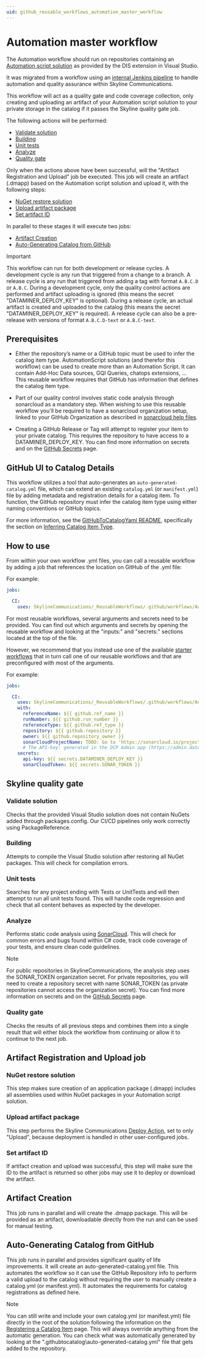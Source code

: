 ```yaml
---
uid: github_reusable_workflows_automation_master_workflow
---
```


# Automation master workflow

The Automation workflow should run on repositories containing an [Automation script solution](xref:Automation_scripts_as_a_Visual_Studio_solution) as provided by the DIS extension in Visual Studio.

It was migrated from a workflow using an [internal Jenkins pipeline](xref:Pipeline_stages_for_Automation_scripts) to handle automation and quality assurance within Skyline Communications.

This workflow will act as a quality gate and code coverage collection, only creating and uploading an artifact of your Automation script solution to your private storage in the catalog if it passes the Skyline quality gate job.

The following actions will be performed:

- [Validate solution](#validate-solution)
- [Building](#building)
- [Unit tests](#unit-tests)
- [Analyze](#analyze)
- [Quality gate](#quality-gate)

Only when the actions above have been successful, will the "Artifact Registration and Upload" job be executed. This job will create an artifact (.dmapp) based on the Automation script solution and upload it, with the following steps:

- [NuGet restore solution](#nuget-restore-solution)
- [Upload artifact package](#upload-artifact-package)
- [Set artifact ID](#set-artifact-id)

In parallel to these stages it will execute two jobs:

- [Artifact Creation](#artifact-creation)
- [Auto-Generating Catalog from GitHub](#auto-generating-catalog-from-github)

> [!IMPORTANT]
> This workflow can run for both development or release cycles. A development cycle is any run that triggered from a change to a branch. A release cycle is any run that triggered from adding a tag with format `A.B.C.D` or `A.B.C`. During a development cycle, only the quality control actions are performed and artifact uploading is ignored (this means the secret "DATAMINER_DEPLOY_KEY" is optional). During a release cycle, an actual artifact is created and uploaded to the catalog (this means the secret "DATAMINER_DEPLOY_KEY" is required). A release cycle can also be a pre-release with versions of format `A.B.C.D-text` or `A.B.C-text`.

## Prerequisites

- Either the repository’s name or a GitHub topic must be used to infer the catalog item type.
AutomationScript solutions (and therefor this workflow) can be used to create more than an Automation Script. It can contain Add-Hoc Data sources, GQI Queries, chatops extensions, ... This reusable workflow requires that GitHub has information that defines the catalog item type.

- Part of our quality control involves static code analysis through sonarcloud as a mandatory step. When wishing to use this reusable workflow you'll be required to have a sonarcloud organization setup, linked to your GitHub Organization as described in [sonarcloud help files](https://docs.sonarsource.com/sonarcloud/getting-started/github/).

- Creating a GitHub Release or Tag will attempt to register your item to your private catalog. This requires the repository to have access to a DATAMINER_DEPLOY_KEY. You can find more information on secrets and on the [GitHub Secrets](xref:GitHub_Secrets) page.

## **GitHub UI to Catalog Details**

This workflow utilizes a tool that auto-generates an `auto-generated-catalog.yml` file, which can extend an existing `catalog.yml` (or `manifest.yml`) file by adding metadata and registration details for a catalog item. To function, the GitHub repository must infer the catalog item type using either naming conventions or GitHub topics.

For more information, see the [GitHubToCatalogYaml README](https://github.com/SkylineCommunications/Skyline.DataMiner.CICD.Tools.GitHubToCatalogYaml#readme-body-tab), specifically the section on [Inferring Catalog Item Type](https://github.com/SkylineCommunications/Skyline.DataMiner.CICD.Tools.GitHubToCatalogYaml?tab=readme-ov-file#inferring-catalog-item-type).

## How to use

From within your own workflow .yml files, you can call a reusable workflow by adding a job that references the location on GitHub of the .yml file:

For example:

```yml
jobs:

  CI:
    uses: SkylineCommunications/_ReusableWorkflows/.github/workflows/Automation Master Workflow.yml@main
```

For most reusable workflows, several arguments and secrets need to be provided. You can find out which arguments and secrets by opening the reusable workflow and looking at the "inputs:" and "secrets:" sections located at the top of the file.

However, we recommend that you instead use one of the available [starter workflows](xref:github_starter_workflows) that in turn call one of our reusable workflows and that are preconfigured with most of the arguments.

For example:

```yml
jobs:

  CI:
    uses: SkylineCommunications/_ReusableWorkflows/.github/workflows/Automation Master Workflow.yml@main
    with:
      referenceName: ${{ github.ref_name }}
      runNumber: ${{ github.run_number }}
      referenceType: ${{ github.ref_type }}
      repository: ${{ github.repository }}
      owner: ${{ github.repository_owner }}
      sonarCloudProjectName: TODO: Go to 'https://sonarcloud.io/projects/create' and create a project. Then enter the id of the project as mentioned in the SonarCloud project URL here.
      # The API-key: generated in the DCP Admin app (https://admin.dataminer.services/) as authentication for a certain DataMiner System.
    secrets:
      api-key: ${{ secrets.DATAMINER_DEPLOY_KEY }}
      sonarCloudToken: ${{ secrets.SONAR_TOKEN }}
```

## Skyline quality gate

### Validate solution

Checks that the provided Visual Studio solution does not contain NuGets added through packages.config. Our CI/CD pipelines only work correctly using PackageReference.

### Building

Attempts to compile the Visual Studio solution after restoring all NuGet packages. This will check for compilation errors.

### Unit tests

Searches for any project ending with Tests or UnitTests and will then attempt to run all unit tests found. This will handle code regression and check that all content behaves as expected by the developer.

### Analyze

Performs static code analysis using [SonarCloud](https://www.sonarsource.com/products/sonarcloud/). This will check for common errors and bugs found within C# code, track code coverage of your tests, and ensure clean code guidelines.

> [!NOTE]
> For public repositories in SkylineCommunications, the analysis step uses the SONAR_TOKEN organization secret. For private repositories, you will need to create a repository secret with name SONAR_TOKEN (as private repositories cannot access the organization secret). You can find more information on secrets and on the [GitHub Secrets](xref:GitHub_Secrets) page.

### Quality gate

Checks the results of all previous steps and combines them into a single result that will either block the workflow from continuing or allow it to continue to the next job.

## Artifact Registration and Upload job

### NuGet restore solution

This step makes sure creation of an application package (.dmapp) includes all assemblies used within NuGet packages in your Automation script solution.

### Upload artifact package

This step performs the Skyline Communications [Deploy Action](xref:Marketplace_deployment_action), set to only "Upload", because deployment is handled in other user-configured jobs.

### Set artifact ID

If artifact creation and upload was successful, this step will make sure the ID to the artifact is returned so other jobs may use it to deploy or download the artifact.

## Artifact Creation

This job runs in parallel and will create the .dmapp package. This will be provided as an artifact, downloadable directly from the run and can be used for manual testing.

## Auto-Generating Catalog from GitHub

This job runs in parallel and provides significant quality of life improvements. It will create an auto-generated-catalog.yml file. This automates the workflow so it can use the GitHub Repository info to perform a valid upload to the catalog without requiring the user to manually create a catalog.yml (or manifest.yml). It automates the requirements for catalog registrations as defined here.

> [!NOTE]
> You can still write and include your own catalog.yml (or manifest.yml) file directly in the root of the solution following the information on the [Registering a Catalog Item](xref:Register_Catalog_Item) page. This will always override anything from the automatic generation. You can check what was automatically generated by looking at the ".githubtocatalog\auto-generated-catalog.yml" file that gets added to the repository.
